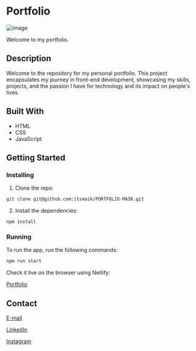 # Portfolio

![image](/Images/read-me-img-portfolio.png)

Welcome to my portfolio.

## Description

Welcome to the repository for my personal portfolio. This project encapsulates my journey in front-end development, showcasing my skills, projects, and the passion I have for technology and its impact on people's lives.

## Built With

- HTML
- CSS
- JavaScript

## Getting Started

### Installing

1. Clone the repo:

```bash
git clone git@github.com:itsmaik/PORTFOLIO-MAIK.git
```

2. Install the dependencies:

```
npm install
```

### Running

To run the app, run the following commands:

```bash
npm run start
```

Check it live on the browser using Netlify:

[Portfolio](https://itsmemaik-portfolio.netlify.app)

## Contact

[E-mail](mailto:itsmaik@icloud.com)

[LinkedIn](https://linkedin.com/in/maik-helland-olsen-246338294)

[Instagram](https://www.instagram.com/itsmemaik_/)